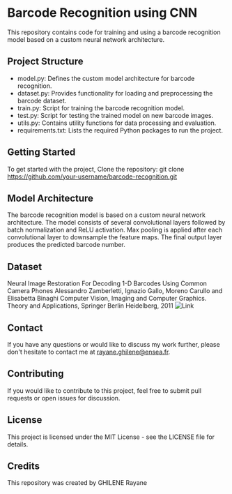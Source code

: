# Barcode Recognition using CNN
This repository contains code for training and using a barcode recognition model based on a custom neural network architecture.



## Project Structure
- model.py: Defines the custom model architecture for barcode recognition.
- dataset.py: Provides functionality for loading and preprocessing the barcode dataset.
- train.py: Script for training the barcode recognition model.
- test.py: Script for testing the trained model on new barcode images.
- utils.py: Contains utility functions for data processing and evaluation.
- requirements.txt: Lists the required Python packages to run the project.
## Getting Started
To get started with the project, Clone the repository: git clone https://github.com/your-username/barcode-recognition.git

## Model Architecture
The barcode recognition model is based on a custom neural network architecture. The model consists of several convolutional layers followed by batch normalization and ReLU activation. Max pooling is applied after each convolutional layer to downsample the feature maps. The final output layer produces the predicted barcode number.

## Dataset
Neural Image Restoration For Decoding 1-D Barcodes Using Common Camera Phones
Alessandro Zamberletti, Ignazio Gallo, Moreno Carullo and Elisabetta Binaghi
Computer Vision, Imaging and Computer Graphics. Theory and Applications, Springer Berlin Heidelberg, 2011
![Link]([https://github.com/rayaneghilene/ENSEA_AI_Labs/blob/283948d09f73231c4cfba91becbe4bb01973b4f4/Ensea_linkedin_banner10.png](http://artelab.dista.uninsubria.it/downloads/datasets/barcode/medium_barcode_1d/medium_barcode_1d.html))


## Contact
If you have any questions or would like to discuss my work further, please don't hesitate to contact me at rayane.ghilene@ensea.fr.


## Contributing
If you would like to contribute to this project, feel free to submit pull requests or open issues for discussion.

## License
This project is licensed under the MIT License - see the LICENSE file for details.

## Credits
This repository was created by GHILENE Rayane
